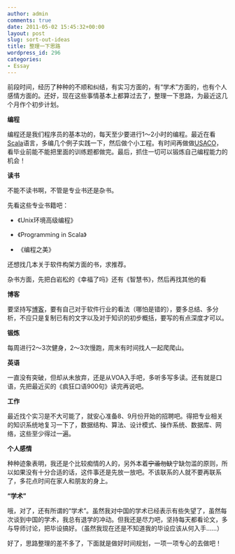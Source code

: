 ```yaml
---
author: admin
comments: true
date: 2011-05-02 15:45:32+00:00
layout: post
slug: sort-out-ideas
title: 整理一下思路
wordpress_id: 296
categories:
- Essay
---
```


前段时间，经历了种种的不顺和纠结，有实习方面的，有“学术”方面的，也有个人感情方面的。还好，现在这些事情基本上都算过去了，整理一下思路，为最近这几个月作个初步计划。

 

**编程**

 

编程还是我们程序员的基本功的，每天至少要进行1～2小时的编程。最近在看[Scala](http://zh.wikipedia.org/zh/Scala)语言，多编几个例子实践一下，然后做个小工程。有时间再做做[USACO](http://train.usaco.org/usacogate)，看毕业前能不能把里面的训练题都做完。最后，抓住一切可以锻炼自己编程能力的机会！

 

**读书**

 

不能不读书啊，不管是专业书还是杂书。

 

先看这些专业书籍吧：

 

  
  * 《Unix环境高级编程》 
   
  * 《Programming in Scala》 
   
  * 《编程之美》 
 

还想找几本关于软件构架方面的书，求推荐。

 

杂书方面，先把白岩松的《幸福了吗》还有《智慧书》，然后再找其他的看

 

**博客**

 

要坚持写[博客](http://www.qxavier.me/)，要有自己对于软件行业的看法（哪怕是错的），要多总结、多分析，不应只是复制已有的文字以及对于知识的初步概括，要写的有点深度才可以。

 

**锻炼**

 

每周进行2～3次健身，2～3次慢跑，周末有时间找人一起爬爬山。

 

**英语**

 

一直没有突破，但却从未放弃，还是从VOA入手吧，多听多写多读。还有就是口语，先把最近买的《疯狂口语900句》读完再说吧。

 

**工作**

 

最近找个实习是不大可能了，就安心准备8、9月份开始的招聘吧。得把专业相关的知识系统地复习一下了，数据结构、算法、设计模式、操作系统、数据库、网络，这些至少得过一遍。

 

**个人感情**

 

种种迹象表明，我还是个比较痴情的人的，另外本着<strike>宁滥勿缺</strike>宁缺勿滥的原则，所以如果没有十分合适的话，这件事还是先放一放吧。不该联系的人就不要再联系了，多花点时间在家人和朋友的身上。

 

**“学术”**

 

哦，对了，还有所谓的“学术”。虽然我对中国的学术已经表示有些失望了，虽然每次谈到中国的学术，我总有退学的冲动。但我还是尽力吧，坚持每天都看论文，多与导师讨论，把毕设搞好。（虽然我现在还是不知道我的毕设应该从何入手……）

 

好了，思路整理的差不多了，下面就是做好时间规划，一项一项专心的去做吧！
